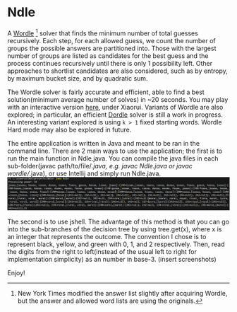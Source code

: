 # Ndle

A [Wordle](https://www.nytimes.com/games/wordle/index.html) [^1] solver that finds the minimum number of total guesses recursively. Each step, for each allowed guess, we count the number of groups the possible answers are partitioned into. Those with the largest number of groups are listed as candidates for the best guess and the process continues recursively until there is only 1 possibility left. Other approaches to shortlist candidates are also considered, such as by entropy, by maximum bucket size, and by quadratic sum. 

The Wordle solver is fairly accurate and efficient, able to find a best solution(minimum average number of solves) in ~20 seconds. You may play with an interactive version [here](https://freshman.dev/wordle/leaderboard), under Xiaorui. Variants of Wordle are also explored; in particular, an efficient [Dordle](https://dordlegame.io/) solver is still a work in progress. An interesting variant explored is using ```k > 1``` fixed starting words. Wordle Hard mode may also be explored in future.

The entire application is written in Java and meant to be ran in the command line. There are 2 main ways to use the application; the first is to run the main function in Ndle.java. You can compile the java files in each sub-folder(javac path/to/file/*.java, e.g. javac Ndle.java or javac wordle/*.java), or use Intellij and simply run Ndle.java.
![Sample run](command_line.png)

The second is to use jshell. The advantage of this method is that you can go into the sub-branches of the decision tree by using tree.get(x), where x is an integer that represents the outcome. The convention I chose is to represent black, yellow, and green with 0, 1, and 2 respectively. Then, read the digits from the right to left(instead of the usual left to right for implementation simplicity) as an number in base-3. (insert screenshots)

Enjoy!

[^1]: New York Times modified the answer list slightly after acquiring Wordle, but the answer and allowed word lists are using the originals. 


